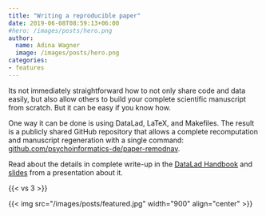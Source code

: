 ```yaml
---
title: "Writing a reproducible paper"
date: 2019-06-08T08:59:13+06:00
#hero: /images/posts/hero.png
author:
  name: Adina Wagner
  image: /images/posts/hero.png
categories:
- features
---
```


Its not immediately straightforward how to not only share code and data easily, but also allow others to build your complete scientific manuscript from scratch.
But it can be easy if you know how.

One way it can be done is using DataLad, LaTeX, and Makefiles. 
The result is a publicly shared GitHub repository that allows a complete recomputation and manuscript regeneration with a single command: [github.com/psychoinformatics-de/paper-remodnav](https://github.com/psychoinformatics-de/paper-remodnav/).

Read about the details in complete write-up in the [DataLad Handbook](http://handbook.datalad.org/en/latest/usecases/reproducible-paper.html) and [slides](https://github.com/datalad-handbook/course/blob/master/talks/PDFs/reproduciblepaper_INM7seminar_wagner.pdf) from a presentation about it.

{{< vs 3 >}}

{{< img src="/images/posts/featured.jpg" width="900" align="center" >}}
